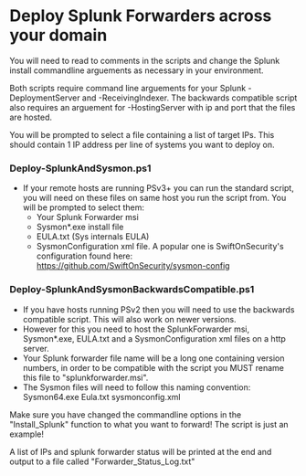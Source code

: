 # Deploy Splunk Forwarders across your domain

You will need to read to comments in the scripts and change the Splunk install commandline arguements as necessary in your environment.

Both scripts require command line arguements for your Splunk -DeploymentServer and -ReceivingIndexer.
The backwards compatible script also requires an arguement for -HostingServer with ip and port that the files are hosted.

You will be prompted to select a file containing a list of target IPs.
This should contain 1 IP address per line of systems you want to deploy on.

### Deploy-SplunkAndSysmon.ps1

* If your remote hosts are running PSv3+ you can run the standard script, you will need on these files on same host you run the script from. You will be prompted to select them:
    * Your Splunk Forwarder msi
    * Sysmon*.exe install file
    * EULA.txt (Sys internals EULA)
    * SysmonConfiguration xml file. A popular one is SwiftOnSecurity's configuration found here: <a href="https://github.com/SwiftOnSecurity/sysmon-config" target="_blank">https://github.com/SwiftOnSecurity/sysmon-config</a>

### Deploy-SplunkAndSysmonBackwardsCompatible.ps1

* If you have hosts running PSv2 then you will need to use the backwards compatible script. This will also work on newer versions.
* However for this you need to host the SplunkForwarder msi, Sysmon*.exe, EULA.txt and a SysmonConfiguration xml files  on a http server.
* Your Splunk forwarder file name will be a long one containing version numbers, in order to be compatible with the script you MUST rename this file to "splunkforwarder.msi".
* The Sysmon files will need to follow this naming convention: Sysmon64.exe Eula.txt sysmonconfig.xml


Make sure you have changed the commandline options in the "Install_Splunk" function to what you want to forward! The script is just an example!

A list of IPs and splunk forwarder status will be printed at the end and output to a file called "Forwarder_Status_Log.txt"

